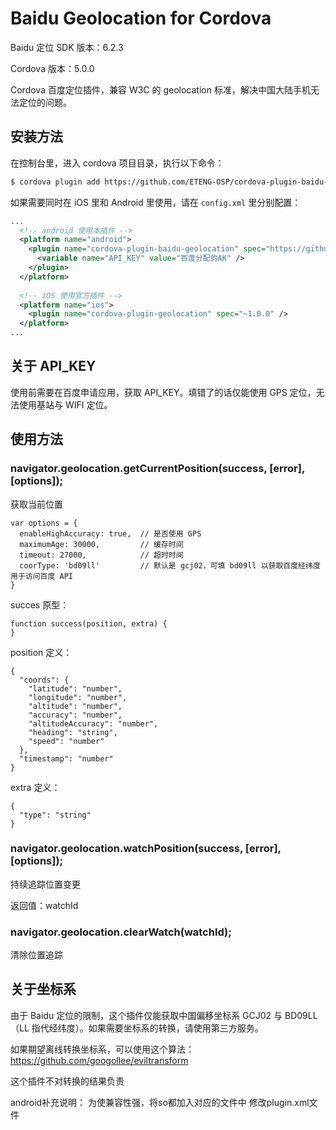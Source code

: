 Baidu Geolocation for Cordova
======================

Baidu 定位 SDK 版本：6.2.3

Cordova 版本：5.0.0

Cordova 百度定位插件，兼容 W3C 的 geolocation 标准，解决中国大陆手机无法定位的问题。

安装方法
-------

在控制台里，进入 cordova 项目目录，执行以下命令：

```bash
$ cordova plugin add https://github.com/ETENG-OSP/cordova-plugin-baidu-geolocation.git --variable API_KEY=百度分配的AK --save
```

如果需要同时在 iOS 里和 Android 里使用，请在 `config.xml` 里分别配置：

```xml
...
  <!-- android 使用本插件 -->
  <platform name="android">
    <plugin name="cordova-plugin-baidu-geolocation" spec="https://github.com/ETENG-OSP/cordova-plugin-baidu-geolocation">
      <variable name="API_KEY" value="百度分配的AK" />
    </plugin>
  </platform>
  
  <!-- iOS 使用官方插件 -->
  <platform name="ios">
    <plugin name="cordova-plugin-geolocation" spec="~1.0.0" />
  </platform>
...
```

关于 API_KEY
--------

使用前需要在百度申请应用，获取 API_KEY。填错了的话仅能使用 GPS 定位，无法使用基站与 WIFI 定位。


使用方法
--------

### navigator.geolocation.getCurrentPosition(success, [error], [options]);
获取当前位置
```
var options = {
  enableHighAccuracy: true,  // 是否使用 GPS
  maximumAge: 30000,         // 缓存时间
  timeout: 27000,            // 超时时间
  coorType: 'bd09ll'         // 默认是 gcj02，可填 bd09ll 以获取百度经纬度用于访问百度 API
}
```

succes 原型：
```
function success(position, extra) {
}
```

position 定义：
```
{
  "coords": {
    "latitude": "number",
    "longitude": "number",
    "altitude": "number",
    "accuracy": "number",
    "altitudeAccuracy": "number",
    "heading": "string",
    "speed": "number"
  },
  "timestamp": "number"
}
```

extra 定义：
```
{
  "type": "string"
}
```

### navigator.geolocation.watchPosition(success, [error], [options]);
持续追踪位置变更

返回值：watchId

### navigator.geolocation.clearWatch(watchId);
清除位置追踪

## 关于坐标系

由于 Baidu 定位的限制，这个插件仅能获取中国偏移坐标系 GCJ02 与 BD09LL（LL 指代经纬度）。如果需要坐标系的转换，请使用第三方服务。

如果期望离线转换坐标系，可以使用这个算法：
https://github.com/googollee/eviltransform

这个插件不对转换的结果负责

android补充说明：
  为使兼容性强，将so都加入对应的文件中
  修改plugin.xml文件
      <source-file src="src/android/libs/armeabi/liblocSDK6a.so" target-dir="libs/armeabi" />
      <source-file src="src/android/libs/arm64-v8a/liblocSDK6a.so" target-dir="libs/arm64-v8a" />
      <source-file src="src/android/libs/armeabi-v7a/liblocSDK6a.so" target-dir="libs/armeabi-v7a" />
      <source-file src="src/android/libs/x86/liblocSDK6a.so" target-dir="libs/x86" />
      <source-file src="src/android/libs/x86_64/liblocSDK6a.so" target-dir="libs/x86_64" />
